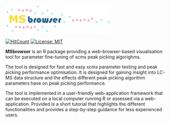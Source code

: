 ![MSbrowser Logo](www/MSbrowser_logo_tricolour_alpha.png)

[![HitCount](http://hits.dwyl.io/tkimhofer/msbrowser.svg)](http://hits.dwyl.io/tkimhofer/msbrowser)
[![License: MIT](https://img.shields.io/badge/License-MIT-yellow.svg)](https://opensource.org/licenses/MIT)

**MSbrowser** is an R package providing a web-browser-based visualisation tool for parameter fine-tuning of xcms peak picking algorighms. 

The tool is designed for fast and easy xcms parameter testing and peak picking performance optimisation. It is designed for gaining insight into LC-MS data structure and the effects different peak picking algorithm parameters have on peak picking performance. 

The tool is implemented in a user-friendly web-application framework that can be executed on a local computer running R or assessed via a web-application. Provided is a short tutorial that highlights the different functionalities and provides a step-by-step guidance for less experienced users.
